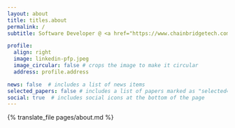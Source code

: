 ```yaml
---
layout: about
title: titles.about
permalink: /
subtitle: Software Developer @ <a href="https://www.chainbridgetech.com">Chainbridge Technologies</a>

profile:
  align: right
  image: linkedin-pfp.jpeg
  image_circular: false # crops the image to make it circular
  address: profile.address

news: false  # includes a list of news items
selected_papers: false # includes a list of papers marked as "selected={true}"
social: true  # includes social icons at the bottom of the page
---
```

{% translate_file pages/about.md %}